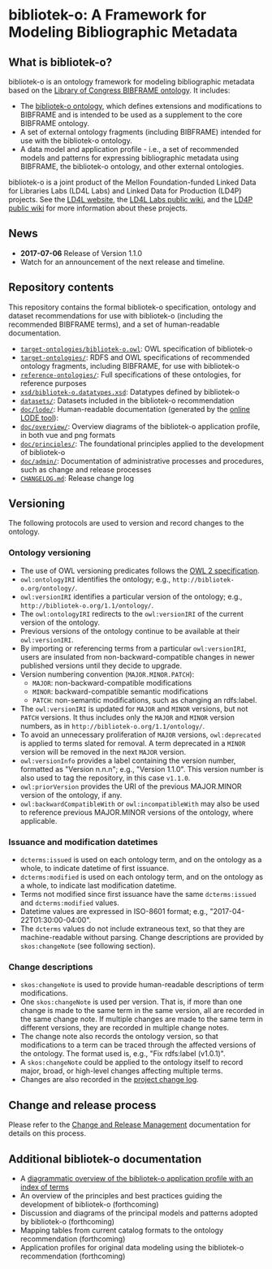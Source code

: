 # bibliotek-o: A Framework for Modeling Bibliographic Metadata 

## What is bibliotek-o?

bibliotek-o is an ontology framework for modeling bibliographic metadata based on the [Library of Congress BIBFRAME ontology](http://id.loc.gov/ontologies/bibframe). It includes:

* The [bibliotek-o ontology](http://bibliotek-o.org/ontology/), which defines extensions and modifications to BIBFRAME and is intended to be used as a supplement to the core BIBFRAME ontology.
* A set of external ontology fragments (including BIBFRAME) intended for use with the bibliotek-o ontology.
* A data model and application profile - i.e., a set of recommended models and patterns for expressing bibliographic metadata using BIBFRAME, the bibliotek-o ontology, and other external ontologies.

bibliotek-o is a joint product of the Mellon Foundation-funded Linked Data for Libraries Labs (LD4L Labs) and Linked Data for Production (LD4P) projects. See the [LD4L website](http://ld4l.org), the [LD4L Labs public wiki](https://wiki.duraspace.org/pages/viewpage.action?pageId=77447730), and the [LD4P public wiki](https://wiki.duraspace.org/pages/viewpage.action?pageId=74515029) for more information about these projects.

## News

* **2017-07-06** Release of Version 1.1.0 
* Watch for an announcement of the next release and timeline.


## Repository contents

This repository contains the formal bibliotek-o specification, ontology and dataset recommendations for use with bibliotek-o (including the recommended BIBFRAME terms), and a set of human-readable documentation. 

* [`target-ontologies/bibliotek-o.owl`](target-ontologies/bibliotek-o.owl): OWL specification of bibliotek-o 
* [`target-ontologies/`](target-ontologies/): RDFS and OWL specifications of recommended ontology fragments, including BIBFRAME, for use with bibliotek-o
* [`reference-ontologies/`](reference-ontologies): Full specifications of these ontologies, for reference purposes
* [`xsd/bibliotek-o.datatypes.xsd`](xsd/bibliotek-o.datatypes.xsd): Datatypes defined by bibliotek-o
* [`datasets/`](datasets): Datasets included in the bibliotek-o recommendation 
* [`doc/lode/`](doc/lode/): Human-readable documentation (generated by the [online LODE tool](http://www.essepuntato.it/lode)): 
* [`doc/overview/`](doc/overview/): Overview diagrams of the bibliotek-o application profile, in both vue and png formats
* [`doc/principles/`](doc/principles/): The foundational principles applied to the development of bibliotek-o
* [`doc/admin/`](doc/admin/): Documentation of administrative processes and procedures, such as change and release processes
* [`CHANGELOG.md`](CHANGELOG.md): Release change log
  
## Versioning

The following protocols are used to version and record changes to the ontology.
  
### Ontology versioning
* The use of OWL versioning predicates follows the [OWL 2 specification](https://www.w3.org/TR/owl2-syntax/#Ontology_IRI_and_Version_IRI).
* `owl:ontologyIRI` identifies the ontology; e.g., `http://bibliotek-o.org/ontology/`.
* `owl:versionIRI` identifies a particular version of the ontology; e.g., `http://bibliotek-o.org/1.1/ontology/`. 
* The `owl:ontologyIRI` redirects to the `owl:versionIRI` of the current version of the ontology.
* Previous versions of the ontology continue to be available at their `owl:versionIRI`.
* By importing or referencing terms from a particular `owl:versionIRI`, users are insulated from non-backward-compatible changes in newer published versions until they decide to upgrade.
* Version numbering convention (`MAJOR.MINOR.PATCH`):
    * `MAJOR`: non-backward-compatible modifications
    * `MINOR`: backward-compatible semantic modifications
    * `PATCH`: non-semantic modifications, such as changing an rdfs:label.
* The `owl:versionIRI` is updated for `MAJOR` and `MINOR` versions, but not `PATCH` versions. It thus includes only the `MAJOR` and `MINOR` version numbers, as in `http://bibliotek-o.org/1.1/ontology/`.
* To avoid an unnecessary proliferation of `MAJOR` versions, `owl:deprecated` is applied to terms slated for removal. A term deprecated in a `MINOR` version will be removed in the next `MAJOR` version. 
* `owl:versionInfo` provides a label containing the version number, formatted as "Version n.n.n"; e.g., "Version 1.1.0". This version number is also used to tag the repository, in this case `v1.1.0`. 
* `owl:priorVersion` provides the URI of the previous MAJOR.MINOR version of the ontology, if any.
* `owl:backwardCompatibleWith` or `owl:incompatibleWith` may also be used to reference previous MAJOR.MINOR versions of the ontology, where applicable.

### Issuance and modification datetimes
* `dcterms:issued` is used on each ontology term, and on the ontology as a whole, to indicate datetime of first issuance.
* `dcterms:modified` is used on each ontology term, and on the ontology as a whole, to indicate last modification datetime. 
* Terms not modified since first issuance have the same `dcterms:issued` and `dcterms:modified` values.
* Datetime values are expressed in ISO-8601 format; e.g., "2017-04-22T01:30:00-04:00".
* The `dcterms` values do not include extraneous text, so that they are machine-readable without parsing. Change descriptions are provided by `skos:changeNote` (see following section).

### Change descriptions
* `skos:changeNote` is used to provide human-readable descriptions of term modifications. 
* One `skos:changeNote` is used per version. That is, if more than one change is made to the same term in the same version, all are recorded in the same change note. If multiple changes are made to the same term in different versions, they are recorded in multiple change notes.
* The change note also records the ontology version, so that modifications to a term can be traced through the affected versions of the ontology. The format used is, e.g., "Fix rdfs:label (v1.0.1)".
* A `skos:changeNote` could be applied to the ontology itself to record major, broad, or high-level changes affecting multiple terms.
* Changes are also recorded in the [project change log](CHANGELOG.md).

## Change and release process

Please refer to the [Change and Release Management](doc/admin/crm.md) documentation for details on this process.

## Additional bibliotek-o documentation 

* A [diagrammatic overview of the bibliotek-o application profile with an index of terms](http://bibliotek-o.org/overview.html) 
* An overview of the principles and best practices guiding the development of bibliotek-o (forthcoming)
* Discussion and diagrams of the principal models and patterns adopted by bibliotek-o (forthcoming)
* Mapping tables from current catalog formats to the ontology recommendation (forthcoming)
* Application profiles for original data modeling using the bibliotek-o recommendation (forthcoming)




